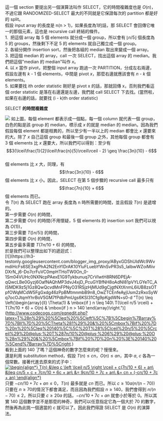 這一個 section 要提出另一個演算法叫作 SELECT，它的時間複雜度也是 $O(n)$，不過它跟 RANDOMIZED-SELECT 最大的不同就是它保證每次的 partition 都是好的 split。  
假設 input array 的長度是 n(n > 1)，如果長度為1的話，那 SELECT 會回傳它唯一的那個元素，這也是 recursive call 終結的條件。  
1.  把這個 array 每 5 個 elements 就分成一個 group，所以會有 $\lfloor n/5 \rfloor$ 個長度為 5 的 groups，然後剩下不足 5 的 elements 就自己獨立成一個 group。  
2. 各組分開作 insertion sort，然後把各組的 median 取出來變成一個 array。  
3. 把這個 median 的 array，call 一次 SELECT，找出這個 array 的 median。我們把這個"median 的 median"叫作 _x_。  
4. 以 _x_ 當作 pivot，把整個 input array 跑過一次 PARTITION，分成左右兩邊，假設左邊有 _k_ - 1 個 elements，中間是 pivot _x_，那麼右邊就應該會有 _n_ - _k_ 個 elements。  
5. 如果要找 ith order statistic 剛好是 pivot x 的話，那就回傳 x，否則我們看這個 order statistic 是落在右邊還是左邊，我們就 call SELECT 下去找。(當然啦，如果在右邊的話，就要找 (i - k)th order statistic)  
  
  
SELECT **的時間複雜度**  

[![](https://2.bp.blogspot.com/_X8JIptbFsbk/TRsKac_xfVI/AAAAAAAAACQ/5c5bxt2aPPc/s320/median_select.png)](https://2.bp.blogspot.com/_X8JIptbFsbk/TRsKac_xfVI/AAAAAAAAACQ/5c5bxt2aPPc/s1600/median_select.png)
如上圖，每個 element 都表示成一個點，每一個 column 就代表一個 group，白色的點是該 group 的 median，標示成 _x_ 的就是 median 的 median。因為我們假設每個 element 都是相異的，所以至少有一半以上的 median 都會比 _x_ 還要來的大。除了 _x_ 自己這個 group 和最後一個 group 之外，其他每個 group 都會有 3 個 elements 比 _x_ 還要大，所以我們可以得到：至少有  
$$3(\lceil\frac{1}{2}\lceil\frac{n}{5}\rceil\rceil - 2) \geq \frac{3n}{10} - 6$$  
個 elements 比 _x_ 大，同理，有 $$\frac{3n}{10} - 6$$ 個 elements 比 _x_ 小。因此，SELECT 在第 5 個步驟的 recursive call 最多只有 $$\frac{7n}{10} + 6$$ 個 elements 而已。  
令 $T(n)$ 為 SELECT 跑在 array 長度為 n 時所需要的時間，並且假設 $T(n)$ 是遞增的。  
第一步需要 $O(n)$ 的時間，  
第二步需要 $O(n)$ 的時間(不用懷疑，5 個 elements 的 insertion sort 我們可以視為 $O(1)$)，  
第三步需要 $T(\lceil n/5 \rceil)$ 的時間，  
第四步需要 $O(n)$ 的時間，  
第五步最多需要 $T(7n/10 + 6)$ 的時間，  
於是我們可以整理出如下的遞迴式：  
[](http://www.codecogs.com/eqnedit.php?latex=T%28n%29%20%5Cleq%20%5Cleft%5C%7B%5Cbegin%7Barray%7D%7Bll%7D%20%5CTheta%281%29%20&%20%5Cmbox%7Bif%20%7D%20n%20%5Cleq%20140%5C%5C%20T%28%5Clceil%20n/5%20%5Crceil%29%20@plus;%20T%287n/10%20@plus;%206%29%20@plus;%20O%28n%29%20&%20%5Cmbox%7Bif%20%7D%20n%20%3E%20140%20%5Cend%7Barray%7D%5Cright.)[![](https://lh3-testonly.googleusercontent.com/blogger_img_proxy/AByxGDShUIdWc9WvmdiHcFs6SE3xgPhA2N2EnYlDrAK10YluFLuebYWnSvPR3s5_IalbwWZoiMiivDXrN_j6-Do7crFuVC0mpHTHoTW0On_0-1Sm04VUHc0NXNcpPAexE1G9Tykbunuq7CrVIwtH8RN6DPEjA-qQwcLBe0Gyzj6OafNAQhMP3dvJ4xjD_PcuGYBfNH8oAdNI81pVYLGYeTC_AISMDK9z5j1Gz8QwQcvdMnFPNyO31RSjzHjMUd9gCjgtNXtXnmL6iUB8zsOTpfOWqMCdW5FgGxdg46zPpBMtmnmbB9n8_OwZTCEnfeAyjUsm2zRxoSyWq7ocOJtqmYhrBoV5GM7fPdbPmUgs6KSI31Cfg9pKgdWN=s0-d "T(n) \leq \left\{\begin{array}{ll} \Theta(1) & \mbox{if } n \leq 140\\ T(\lceil n/5 \rceil) + T(7n/10 + 6) + O(n) & \mbox{if } n > 140 \end{array}\right.")](http://www.codecogs.com/eqnedit.php?latex=T%28n%29%20%5Cleq%20%5Cleft%5C%7B%5Cbegin%7Barray%7D%7Bll%7D%20%5CTheta%281%29%20&%20%5Cmbox%7Bif%20%7D%20n%20%5Cleq%20140%5C%5C%20T%28%5Clceil%20n/5%20%5Crceil%29%20@plus;%20T%287n/10%20@plus;%206%29%20@plus;%20O%28n%29%20&%20%5Cmbox%7Bif%20%7D%20n%20%3E%20140%20%5Cend%7Barray%7D%5Cright.)  
看到上面的 140 了嗎？這個神奇的數字怎麼來的呢？慢慢來。  
還是利用 substitution method，假設 $T(n) \leq cn$，$O(n) \leq an$，其中 _a_, _c_ 各為一個常數。接著代進去原來的式子中：  
[![](https://lh3-testonly.googleusercontent.com/blogger_img_proxy/AByxGDRuGKD5P9yFhiYV2Q8CGLUEgfmqRlo4fJw5_4jQF5kf1ScsICsnm58P5o8cNQPNY0qlH5hWuoCLkLlVP9Xel-JgnTWhn-an7wd8nv0zsqq0jBuKqtHjFQ5X4-ENnHgBzcIU0An56Cr_UuX3ikcwlzfqWdIDz_UKFjB7Vu2kH6K3KGcDkmx3C3h0cYh61CSiIjLja511oh-5lzhTQEDUv5w7I3Lv09acAEJiDBbnb2F_Ki78aGZ13xhMCNK3ItUaRUf-UvOs6JZEVyk-4RMASiJhw5SRfn3EkEQbCeE5IQz2mqd_sB73fj9vPI0B6Pet4rJjhudoZnjYpXBB5fPiWlnCU76XxXmGsiKiMB_eI6tpsmV2AuBbqN4UF4zwwgWx=s0-d "\begin{align*} T(n) &\leq c \left \lceil n/5 \right \rceil + c(7n/10 + 6) + an\\ &\leq cn/5 + c + 7cn/10 + 6c + an\\ &= 9cn/10 + 7c + an\\ &= cn + (-cn/10 + 7c + an) \end{align*}")](http://www.codecogs.com/eqnedit.php?latex=%5Cbegin%7Balign*%7D%20T%28n%29%20&%5Cleq%20c%20%5Cleft%20%5Clceil%20n/5%20%5Cright%20%5Crceil%20@plus;%20c%287n/10%20@plus;%206%29%20@plus;%20an%5C%5C%20&%5Cleq%20cn/5%20@plus;%20c%20@plus;%207cn/10%20@plus;%206c%20@plus;%20an%5C%5C%20&=%209cn/10%20@plus;%207c%20@plus;%20an%5C%5C%20&=%20cn%20@plus;%20%28-cn/10%20@plus;%207c%20@plus;%20an%29%20%5Cend%7Balign*%7D)  
只要 $-cn/10 + 7c + an \leq 0$，$T(n)$ 最多就是 $cn$ 而已。所以 $c \geq 10a(n/(n-70))$ 只要在 $n \geq 70$的情況下都會滿足，而且因為我們假設 $n \geq 140$，我們會得到 $n/(n-70) \leq 2$，所以只要 $c \geq 20a$ 的話，$-cn/10 + 7c + an$ 就會小於等於 0。所以其實 140 這個數字並不是那麼的神奇，我們可以任意指定它為一個大於 70 的數字，然後再為此挑一個適當的 _c_ 就可以了。因此我們得證 SELECT 是 $O(n)$ 的演算法。